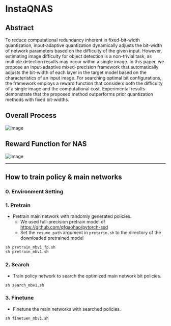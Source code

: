 # InstaQNAS

## Abstract
To reduce computational redundancy inherent in fixed-bit-width quantization, input-adaptive quantization dynamically adjusts the bit-width of network parameters based on the difficulty of the given input. However, estimating image difficulty for object detection is a non-trivial task, as multiple detection results may occur within a single image. In this paper, we propose an input-adaptive mixed-precision framework that automatically adjusts the bit-width of each layer in the target model based on the characteristics of an input image. For searching optimal bit configurations, the framework employs a reward function that considers both the difficulty of a single image and the computational cost. Experimental results demonstrate that the proposed method outperforms prior quantization methods with fixed bit-widths.

## Overall Process
![Image](https://github.com/user-attachments/assets/56b23748-5aec-49c1-8564-7bbef1224635)

## Reward Function for NAS
![Image](https://github.com/user-attachments/assets/f0c6a076-edc5-4fbe-9992-fa33603e78a0)
- - -

## How to train policy & main networks

### 0. Environment Setting


### 1. Pretrain
* Pretrain main network with randomly generated policies.
    * We used full-precision pretrain model of https://github.com/qfgaohao/pytorch-ssd
    * Set the `resume_path` argument in `pretarin.sh` to the directory of the downloaded pretrained model
```shell
sh pretrain_mbv1_fp.sh   
sh pretrain_mbv1.sh
``` 
### 2. Search
* Train policy network to search the optimized main network bit policies.
```shell
sh search_mbv1.sh
```
### 3. Finetune
* Finetune the main networks with searched policies.
```shell
sh finetuen_mbv1.sh
```
